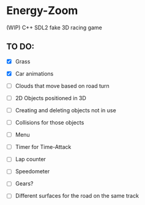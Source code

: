 # Energy-Zoom
 (WIP)
 C++ SDL2 fake 3D racing game
 
 ## TO DO:
- [x] Grass
- [x] Car animations
- [ ] Clouds that move based on road turn
- [ ] 2D Objects positioned in 3D
- [ ] Creating and deleting objects not in use
- [ ] Collisions for those objects
- [ ] Menu
- [ ] Timer for Time-Attack
- [ ] Lap counter
- [ ] Speedometer
- [ ] Gears?
- [ ] Different surfaces for the road on the same track

